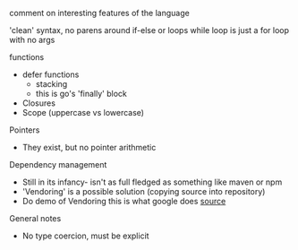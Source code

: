comment on interesting features of the language

'clean' syntax, no parens around if-else or loops
while loop is just a for loop with no args


functions
- defer functions
  - stacking
  - this is go's 'finally' block
- Closures
- Scope (uppercase vs lowercase)


Pointers
- They exist, but no pointer arithmetic


Dependency management
- Still in its infancy- isn't as full fledged as something like maven or npm
- 'Vendoring' is a possible solution (copying source into repository)
- Do demo of Vendoring this is what google does [source](http://jbeckwith.com/2015/05/29/dependency-management-go/)


General notes
- No type coercion, must be explicit
